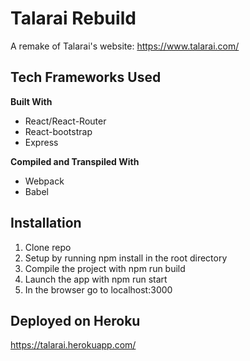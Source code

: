 # Talarai Rebuild
A remake of Talarai's website: https://www.talarai.com/

## Tech Frameworks Used
**Built With**
* React/React-Router
* React-bootstrap
* Express

**Compiled and Transpiled With**
* Webpack
* Babel

## Installation
1. Clone repo
2. Setup by running npm install in the root directory
3. Compile the project with npm run build
4. Launch the app with npm run start
5. In the browser go to localhost:3000

## Deployed on Heroku
https://talarai.herokuapp.com/
